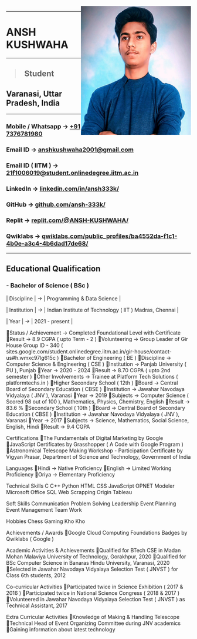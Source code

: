 <img src = "Pic.jpg" alt = "Profile Pic" height = "350" width = "300" align = "right">

---
# ANSH KUSHWAHA
---
> ## &nbsp; Student

## Varanasi, Uttar Pradesh, India
---
### Mobile / Whatsapp -> [ +91 7376781980 ]( https://wa.me/+917376781980/ )
### Email ID -> [ anshkushwaha2001@gmail.com ]( https://mailto:anshkushwaha2001@gmail.com )
### Email ID ( IITM ) -> [ 21f1006019@student.onlinedegree.iitm.ac.in ]( https://mailto:21f1006019@student.onlinedegree.iitm.ac.in )
### LinkedIn -> [ linkedin.com/in/ansh333k/ ]( https://www.linkedin.com/in/ansh333k/ )
### GitHub -> [ github.com/ansh-333k/ ]( https://www.github.com/ansh-333k/ )
### Replit -> [ replit.com/@ANSH-KUSHWAHA/ ]( https://www.replit.com/@ANSH-KUSHWAHA/ )
### Qwiklabs -> [ qwiklabs.com/public_profiles/ba4552da-f1c1-4b0e-a3c4-4b6dad17de68/ ]( https://www.qwiklabs.com/public_profiles/ba4552da-f1c1-4b0e-a3c4-4b6dad17de68/ )
---
## Educational Qualification

### - Bachelor of Science ( BSc )

| Discipline | -> | Programming & Data Science |

| Institution | -> | Indian Institute of Technology ( IIT ) Madras, Chennai |

| Year | -> | 2021 - present |

Status / Achievement -> 	Completed Foundational Level with Certificate
Result 		 -> 	8.9 CGPA ( upto Term - 2 )
Volunteering 	 -> 	Group Leader of Gir House Group ID - 340
( sites.google.com/student.onlinedegree.iitm.ac.in/gir-house/contact-us#h.wmxc97lg615c )
Bachelor of Engineering ( BE )
Discipline 		-> 	Computer Science & Engineering ( CSE )
Institution 		-> 	Panjab University ( PU ), Punjab
Year 			-> 	2020 - 2024
Result 		-> 	8.70 CGPA ( upto 2nd semester )
Other Involvements 	-> 	Trainee at Platform Tech Solutions ( platformtechs.in )
Higher Secondary School ( 12th )
Board 		-> 	Central Board of Secondary Education ( CBSE )
Institution 		-> 	Jawahar Navodaya Vidyalaya ( JNV ), Varanasi
Year 			-> 	2019
Subjects 		-> 	Computer Science ( Scored 98 out of 100 ), Mathematics, 						Physics, Chemistry, English
Result 		-> 	83.6 %
Secondary School ( 10th )
Board 		-> 	Central Board of Secondary Education ( CBSE )
Institution 		-> 	Jawahar Navodaya Vidyalaya ( JNV ), Varanasi
Year 			-> 	2017
Subjects 		-> 	Science, Mathematics, Social Science, English, Hindi
Result 		-> 	9.4 CGPA

Certifications
The Fundamentals of Digital Marketing by Google
JavaScript Certificates by Grasshopper ( A Code with Google Program )
Astronomical Telescope Making Workshop - Participation Certificate by Vigyan Prasar, Department of Science and Technology, Government of India

Languages
Hindi 	-> 	Native Proficiency
English 	-> 	Limited Working Proficiency
Oriya 	-> 	Elementary Proficiency

Technical Skills
C						C++						Python
HTML						CSS						JavaScript
OPNET Modeler				Microsoft Office				SQL
Web Scrapping				Origin						Tableau

Soft Skills
Communication				Problem Solving				Leadership
Event Planning				Event Management				Team Work

Hobbies
Chess						Gaming					Kho Kho

Achievements / Awards
Google Cloud Computing Foundations Badges by Qwiklabs ( Google )

Academic Activities & Achievements
Qualified for BTech CSE in Madan Mohan Malaviya University of Technology, Gorakhpur, 2020
Qualified for BSc Computer Science in Banaras Hindu University, Varanasi, 2020
Selected in Jawahar Navodaya Vidyalaya Selection Test ( JNVST ) for Class 6th students, 2012

Co-curricular Activities
Participated twice in Science Exhibition ( 2017 & 2016 )
Participated twice in National Science Congress ( 2018 & 2017 )
Volunteered in Jawahar Navodaya Vidyalaya Selection Test ( JNVST ) as Technical Assistant, 2017

Extra Curricular Activities
Knowledge of Making & Handling Telescope
Technical Head of Event Organizing Committee during JNV academics
Gaining information about latest technology
